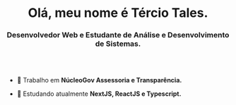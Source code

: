 <h1 align="center">Olá, meu nome é Tércio Tales.</h1>
<h3 align="center">Desenvolvedor Web e Estudante de Análise e Desenvolvimento de Sistemas.</h3>

<br>
<br>

- 🔭 Trabalho em **NúcleoGov Assessoria e Transparência.**

- 🌱 Estudando atualmente **NextJS, ReactJS e Typescript.**
         
